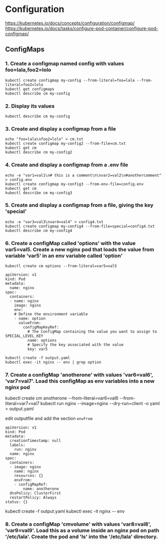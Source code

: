 # Configuration

https://kubernetes.io/docs/concepts/configuration/configmap/
https://kubernetes.io/docs/tasks/configure-pod-container/configure-pod-configmap/

## ConfigMaps

### 1. Create a configmap named config with values foo=lala,foo2=lolo

```
kubectl create configmap my-config --from-literal=foo=lala --from-literal=foo2=lolo
kubectl get configmaps
kubectl describe cm my-config
```

### 2. Display its values

```
kubectl describe cm my-config
```

### 3. Create and display a configmap from a file

```
echo "foo=lala\nfoo2=lolo" > cm.txt
kubectl create configmap my-config2 --from-file=cm.txt
kubectl get cm
kubectl describe cm my-config2
```

### 4. Create and display a configmap from a .env file

```
echo -e "var1=val1\n# this is a comment\n\nvar2=val2\n#anothercomment" > config.env
kubectl create configmap my-config3 --from-env-file=config.env
kubectl get cm
kubectl describe cm my-config3
```

### 5. Create and display a configmap from a file, giving the key 'special'

```
echo -e "var3=val3\nvar4=val4" > config4.txt
kubectl create configmap my-config4 --from-file=special=config4.txt
kubectl describe cm my-config4
```

### 6. Create a configMap called 'options' with the value var5=val5. Create a new nginx pod that loads the value from variable 'var5' in an env variable called 'option'

```
kubectl create cm options --from-literal=var5=val5
```

```
apiVersion: v1
kind: Pod
metadata:
  name: nginx
spec:
  containers:
  - name: nginx
    image: nginx
    env:
    # Define the environment variable
    - name: option
      valueFrom:
        configMapKeyRef:
          # The ConfigMap containing the value you want to assign to SPECIAL_LEVEL_KEY
          name: options
          # Specify the key associated with the value
          key: var5
```

```
kubectl create -f output.yaml
kubectl exec -it nginx -- env | grep option
```

### 7. Create a configMap 'anotherone' with values 'var6=val6', 'var7=val7'. Load this configMap as env variables into a new nginx pod


kubectl create cm anotherone --from-literal=var6=val6 --from-literal=var7=val7
kubectl run nginx --image=nginx --dry-run=client -o yaml > output.yaml

edit outputfile and add the section `envFrom`

```
apiVersion: v1
kind: Pod
metadata:
  creationTimestamp: null
  labels:
    run: nginx
  name: nginx
spec:
  containers:
  - image: nginx
    name: nginx
    resources: {}
    envFrom:
    - configMapRef:
        name: anotherone
  dnsPolicy: ClusterFirst
  restartPolicy: Always
status: {}
```

kubectl create -f output.yaml
kubectl exec -it nginx -- env

### 8. Create a configMap 'cmvolume' with values 'var8=val8', 'var9=val9'. Load this as a volume inside an nginx pod on path '/etc/lala'. Create the pod and 'ls' into the '/etc/lala' directory.
